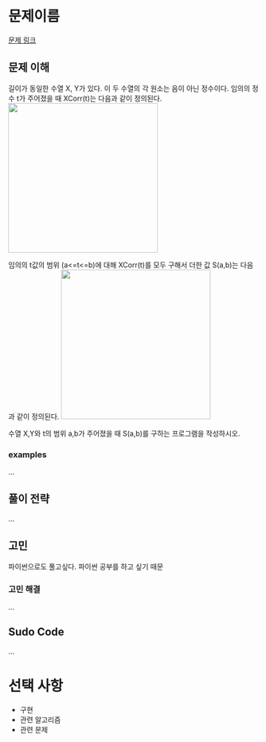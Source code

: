 # 문제이름

[문제 링크](https://www.acmicpc.net/problem/15976)


## 문제 이해   
길이가 동일한 수열 X, Y가 있다. 이 두 수열의 각 원소는 음이 아닌 정수이다. 
임의의 정수 t가 주어졌을 때 XCorr(t)는 다음과 같이 정의된다.
<img src="docs/1.jpg" width=300px>

임의의 t값의 범위 (a<=t<=b)에 대해 XCorr(t)를 모두 구해서 더한 값 S(a,b)는 다음과 같이 정의된다.
<img src="docs/2.jpg" width=300px>

수열 X,Y와 t의 범위 a,b가 주어졌을 때 S(a,b)를 구하는 프로그램을 작성하시오.

### examples
...


## 풀이 전략

...


## 고민
파이썬으로도 풀고싶다. 파이썬 공부를 하고 싶기 때문

### 고민 해결

...

## Sudo Code

...

# 선택 사항

* 구현
* 관련 알고리즘
* 관련 문제
